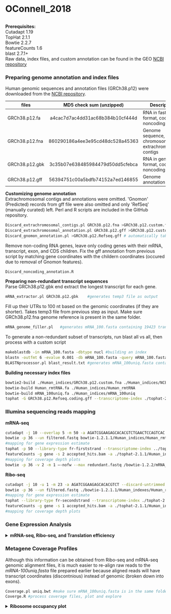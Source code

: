 # OConnell_2018

## 

**Prerequisites:**  
Cutadapt 1.19  
TopHat 2.1.1  
Bowtie 2.2.7  
featureCounts 1.6  
blast 2.7.1+  
Raw data, index files, and custom annotation can be found in the GEO [NCBI repository]()

### Preparing genome annotation and index files
Human genomic sequences and annotation files (GRCh38.p12) were downloaded from the [NCBI repository](ftp://ftp.ncbi.nih.gov/genomes/H_sapiens/).  

| files             | MD5 check sum (unzipped)         | Description                                               |
| ----------------- |:--------------------------------:| ----------------------------------------------------------|
| GRCh38.p12.fa     | a4cac7d7ac4dd31ac68b384b10cf444d | RNA in fasta format, coding + noncoding                   |
| GRCh38.p12.fna    | 860290186a4ee3e95cd48dc528a45363 | Genome sequence, chromosomes and extrachromosomal contigs |
| GRCh38.p12.gbk    | 3c35b07e638485984479d50dd5cfebca | RNA in gene bank format, coding + noncoding               |
| GRCh38.p12.gff    | 56394751c00a5bdfb74152a7ed146855 | Genome annotation                                         | 

**Customizing genome annotation**  
Extrachromosomal contigs and annotations were omitted. 'Gnomon' (Predicted) records from gff file were also omitted and only 'RefSeq' (manually curated) left. Perl and R scripts are included in the GitHub repository.   
```bash
Discard_extrachromosomal_contigs.pl GRCh38.p12.fna >GRCh38.p12.custom.fna
Discard_extrachromosomal_annotation.pl GRCh38.p12.gff >GRCh38.p12.custom.gff
Discard_gnomon_annotation.pl >GRCh38.p12.Refseq.gff	# automatically takes GRCh38.p12.custom.gff as an input
```
Remove non-coding RNA genes, leave only coding genes with their mRNA, transcript, exon, and CDS children. Fix the gff annotation from previous script by matching gene coordinates with the childern coordinates (occured due to removal of Gnomon features).
```bash
Discard_noncoding_annotation.R
```

**Preparing non-redundant transcript sequences**  
Parse GRCh38.p12.gbk end extract the longest transcript for each gene.   
```bash
mRNA_extractor.pl GRCh38.p12.gbk	#generates temp3 file as output
```
Fill up their UTRs to 100 nt based on the genomic coordinates (if they are shorter). Takes temp3 file from previous step as input. Make sure GRCh38.p12.fna genome reference is present in the same folder.
```bash
mRNA_genome_filler.pl	#generates mRNA_100.fasta containing 19423 transcripts
```
To generate a non-redundant subset of transcripts, run blast all vs all, then process with a custom script  
```bash
makeblastdb -in mRNA_100.fasta -dbtype nucl #building an index
blastn -outfmt 6 -evalue 0.001 -db mRNA_100.fasta -query mRNA_100.fasta -out blast_result.txt
BLASTNprocessor.pl blast_result.txt	#generates mRNA_100uniq.fasta containing 16936 transcripts
```

**Building necessary index files**  
```bash
bowtie2-build ./Human_indices/GRCh38.p12.custom.fna ./Human_indices/NCBI_genome # indexing human genome for bowtie2 and Tophat
bowtie-build Human_rmtRNA.fa ./Human_indices/Human_rmtRNA
bowtie-build mRNA_100uniq.fa ./Human_indices/mRNA_100uniq
tophat -G GRCh38.p12.Refseq.coding.gff --transcriptome-index ./tophat-2.1.1/Human_indices/Refseq_coding ./bowtie2-2.2.7/Human_indices/NCBI_genome #Indexing human transcriptome for TopHat
```
 ### Illumina sequencing reads mapping
 **mRNA-seq** 
```bash
cutadapt -j 10 --overlap 5 -m 50 -a AGATCGGAAGAGCACACGTCTGAACTCCAGTCAC -o trimmed.fastq input.fastq #adapter trimming
bowtie -p 36 --un filtered.fastq bowtie-1.2.1.1/Human_indices/Human_rmtRNA trimmed.fastq >/dev/null #filtering out ribosomal, mitochondrial, tRNA and PhiX reads
#mapping for gene expression estimate
tophat -p 50 --library-type fr-firststrand --transcriptome-index ../tophat-2.1.1/Human_indices/Refseq_coding --no-novel-juncs -o ./mRNA/ ../bowtie2-2.2.7/Human_indices/NCBI_genome filtered.fastq #mapping to a transcriptome and a genome
featureCounts -g gene -s 2 accepted_hits.bam -a ./tophat-2.1.1/Human_indices/Refseq_coding.gff -o feature.counts #counting gene expression
#mapping for coverage depth plots
bowtie -p 36 -v 2 -m 1 –-nofw --max redundant.fastq /bowtie-1.2.2/mRNA_100uniq filtered.fastq >uniq.bwt
```
**Ribo-seq**  
```bash
cutadapt -j 10 -u 1 -m 23 -a AGATCGGAAGAGCACACGTCT --discard-untrimmed -o trimmed.fastq input.fastq
bowtie -p 36 --un filtered.fastq ./bowtie-1.2.1.1/Human_indexes/Human_rmtRNA trimmed.fastq >/dev/null
#mapping for gene expression estimate
tophat --library-type fr-secondstrand --transcriptome-index ./tophat-2.1.1/Human_indices/Refseq_coding --no-novel-juncs -o ./output_folder ./bowtie2-2.2.7/Human_indices/NCBI_genome filtered.fastq
featureCounts -g gene -s 1 accepted_hits.bam -a ./tophat-2.1.1/Human_indices/Refseq_coding.gff -o feature.counts
#mapping for coverage depth plots
```

### Gene Expression Analysis
<details> <summary><b>mRNA-seq, Ribo-seq, and Translation efficiency</b></summary>
 
 Data analysis was performed in R. The code below is part of the *gene_expression_analysis.R* script
 ```R
library(magrittr)
library(DESeq2)
library(RColorBrewer)
library(gplots)
library(ggplot2)
library(rstudioapi)
setwd(dirname(getActiveDocumentContext()$path))


# Patient is a female and controls are males (based on the presense of genes located on X or Y chromosome respectively)
# Discard sex-linked genes to avoid outliers in gene expression calls
x.id <- read.table(file = list.files(path = "./mRNA_featureCounts", pattern = "*.counts", full.names = T)[1], skip=1, header=TRUE, row.names=1, stringsAsFactors = FALSE) %>% 
  .[grepl('NC_000024.', sapply(strsplit(.$Chr, ';', fixed = T), function(x) {return(x[1])})), ] %>%
  row.names(.) %>% .[grepl('Y',.)] %>% sub('Y', 'X',.) %>% c(., "RPS4X","RBMX")

keep <- read.table(file = list.files(path = "./mRNA_featureCounts", pattern = "*.counts", full.names = T)[1], skip=1, header=TRUE, row.names=1, stringsAsFactors = FALSE) %>% 
  .[!grepl('NC_000024.', sapply(strsplit(.$Chr, ';', fixed = T), function(x) {return(x[1])})), ] %>% .[-c(na.omit(match(x.id,row.names(.)))),] %>% row.names(.)

#------------------------------------------- Import & analyse mRNA-seq ----------------------------------------------------
sample_table <- read.table(file = "./mRNA_featureCounts/sample_table.txt", header = TRUE, sep = "\t", stringsAsFactors = FALSE)
countdata <- lapply(sample_table$file, function(x) {
  data <- read.table(file = paste0("./mRNA_featureCounts/", x), skip=1, header=TRUE, row.names=1, stringsAsFactors = FALSE)
  output <- data[,6] %>% setNames(., row.names(data))
}) %>% setNames(., sample_table$condition) %>% as.data.frame(., check.names = F) %>% .[row.names(.) %in% keep, ]
```
```R
# Optional matrix plot
pairs(countdata, log = "yx", pch = 20)
```
<details> <summary>mRNA-seq samples correlation plot</summary><img src="figures/mRNAseq_pairs.png"></details>  
<br>

```R
colData <- data.frame(   sample = colnames(countdata),
                         group = factor(c(rep("patient_batch1", 3), rep("patient_batch2", 3), rep("HDF",3), rep("2127",3)), levels = c("patient_batch1","patient_batch2","HDF","2127")),
                          stringsAsFactors = FALSE
                      )
dds <-DESeqDataSetFromMatrix(countData = countdata, colData = colData, design =~group )
dds <- dds[ rowMeans(counts(dds)) >= 10 , ] 
dds <- DESeq(dds)
 
     # plotting correlation heatmap and PCA between replicates and conditions
     rld <- rlogTransformation(dds, blind=TRUE)
     hmcol <- colorRampPalette(brewer.pal(9, "GnBu"))(100)
     distsRL <- dist(t(assay(rld)))
     mat <- as.matrix(distsRL)
     rownames(mat) <- colnames(mat) <- row.names(colData(dds))
     hc <- hclust(distsRL)
     pdf(file = "mRNAseq_heatmap.pdf")
     heatmap.2(mat, Rowv=as.dendrogram(hc),symm=TRUE,key=TRUE, density.info=c("none"), trace="none",col = rev(hmcol),margin=c(10, 10))
     dev.off()
     
     pdf(file = "mRNAseq_PCA.pdf")
     plotPCA(rld, intgroup=c("group"))
     dev.off()
```
<details> <summary>mRNA-seq samples heatmap and PCA</summary><img src="figures/mRNAseq_heatmap.png"><img src="figures/mRNAseq_PCA.png"></details>  
<br>

```R 
    # #customized PCA plot, save to a file
    # pdf(file = "transcriptome_PCA_plot.pdf", width = 7, height = 4)
    # rv <- rowVars(assay(rld))
    # select <- order(rv, decreasing = TRUE)[seq_len(min(16000, length(rv)))] # DESeq2 by default used only 500 genes, I changed it to all genes
    # pca <- prcomp(t(assay(rld)[select, ]))
    # percentVar <- pca$sdev^2/sum(pca$sdev^2)
    # d <- data.frame(PC1 = pca$x[, 1], PC2 = pca$x[, 2],
    #                 intgroup.df =  as.data.frame(colData(rld)[, "condition", drop = FALSE]),
    #                 group = colData(rld)[["condition"]],
    #                 name = colnames(rld))
    # 
    # ggplot(data = d, aes_string(x = "PC1", y = "PC2", color = "group")) + 
    #   geom_point(size = 6) + 
    #   xlab(paste0("PC1: ", round(percentVar[1] * 100), "% variance")) +
    #   ylab(paste0("PC2: ", round(percentVar[2] * 100), "% variance")) +
    #   coord_fixed() +
    #   theme_bw() +
    #   theme(panel.grid = element_blank(), panel.border = element_rect(linetype = "solid", fill = NA, size = 2)) +
    #   theme(axis.ticks.length = unit(2, "mm"), axis.ticks = element_line(size = 1), axis.text = element_text(size = rel(1.25))) +
    #   theme(axis.title = element_text(size = rel(1.5)))+
    #   theme(legend.text = element_text(size = rel(1.2)), legend.title = element_blank())
    # dev.off()
    
# Because patient replicates are so similar (see commented section above) even between batches, they could be pooled together in the same category to simplify further analysis    
colData <- data.frame(sample = colnames(countdata),
                      group = factor(c(rep("patient", 6), rep("HDF",3), rep("2127",3)), levels = c("patient","HDF","2127")),
                      health = factor(c(rep("patient", 6), rep("healthy",6)), levels = c("patient","healthy")),
                      stringsAsFactors = FALSE
)    
dds <- DESeqDataSetFromMatrix(countData = countdata, colData = colData, design =~ group)
dds <- dds[ rowMeans(counts(dds)) >= 10 , ] 
dds <- DESeq(dds)    
    
result <- results(dds, contrast = c("group", "patient",  "HDF"), cooksCutoff = FALSE, independentFiltering = FALSE, pAdjustMethod="bonferroni")
result <- result[order(result$padj),]
summary(result)
write.csv(as.data.frame(result),file="patient_vs_HDF_mRNAseq.csv")

result <- results(dds, contrast = c("group", "patient",  "2127"), cooksCutoff = FALSE, independentFiltering = FALSE, pAdjustMethod="bonferroni")
result <- result[order(result$padj),]
summary(result)
write.csv(as.data.frame(result),file="patient_vs_2127_mRNAseq.csv")

# compare patient against both controls combined
dds <- DESeqDataSetFromMatrix(countData = countdata, colData = colData, design =~ health)
dds <- dds[ rowMeans(counts(dds)) >= 10 , ] 
dds <- DESeq(dds)  
result <- results(dds, contrast = c("health", "patient",  "healthy"), cooksCutoff = FALSE, independentFiltering = FALSE, pAdjustMethod="bonferroni")
result <- result[order(result$padj),]
summary(result)
write.csv(as.data.frame(result),file="patient_vs_healthy_mRNAseq.csv")



#------------------------------------------- Import & analyse Ribo-seq ----------------------------------------------------
sample_table <- read.table(file = "./ribo_featureCounts/sample_table.txt", header = TRUE, sep = "\t", stringsAsFactors = FALSE)
countdata <- lapply(sample_table$file, function(x) {
  data <- read.table(file = paste0("./ribo_featureCounts/", x), skip=1, header=TRUE, row.names=1, stringsAsFactors = FALSE)
  output <- data[,6] %>% setNames(., row.names(data))
}) %>% setNames(., sample_table$condition) %>% as.data.frame(., check.names = F) %>% .[row.names(.) %in% keep, ]
```
```R
# Optional matrix plot
# pairs(countdata, log = "yx", pch = 20)
```
<details><summary>Ribo-seq samples correlation plot</summary><img src="figures/Riboseq_pairs.png"></details>  
<br>  

```R
# Sample patient-4 ("0128-01_p7_1") behaves as a technical outlier, therefore I droped it. All patient replicates are also pooled together
countdata <- countdata[c(1:3,5:10)]
      
colData <- data.frame( sample = colnames(countdata),
                       group = factor(c(rep("patient", 5), rep("HDF",2), rep("2127",2)), levels = c("patient","HDF","2127")),
                       health = factor(c(rep("patient", 5), rep("healthy",4)), levels = c("patient","healthy")),
                       stringsAsFactors = FALSE
)

dds <-DESeqDataSetFromMatrix(countData = countdata, colData = colData, design =~group )
dds <- dds[ rowMeans(counts(dds)) >= 10, ] 
dds <- DESeq(dds)

    # plotting correlation heatmap and PCA between replicates and conditions
    # rld <- rlogTransformation(dds, blind=TRUE)
    # hmcol <- colorRampPalette(brewer.pal(9, "GnBu"))(100)
    # distsRL <- dist(t(assay(rld)))
    # mat <- as.matrix(distsRL)
    # rownames(mat) <- colnames(mat) <- row.names(colData(dds))
    # hc <- hclust(distsRL)
    # pdf(file = "Riboseq_heatmap.pdf")
    # heatmap.2(mat, Rowv=as.dendrogram(hc),symm=TRUE,key=TRUE, density.info=c("none"), trace="none",col = rev(hmcol),margin=c(10, 10))
    # dev.off()
    # 
    # pdf(file = "Riboseq_PCA.pdf")
    # plotPCA(rld, intgroup=c("group"))
    # dev.off()

result <- results(dds, contrast = c("group", "patient",  "HDF"), cooksCutoff = FALSE, independentFiltering = FALSE, pAdjustMethod="bonferroni")
result <- result[order(result$padj),]
summary(result)
write.csv(as.data.frame(result),file="patient_vs_HDF_Riboseq.csv")

result <- results(dds, contrast = c("group", "patient",  "2127"), cooksCutoff = FALSE, independentFiltering = FALSE, pAdjustMethod="bonferroni")
result <- result[order(result$padj),]
summary(result)
write.csv(as.data.frame(result),file="patient_vs_2127_Riboseq.csv")


dds <-DESeqDataSetFromMatrix(countData = countdata, colData = colData, design =~health )
dds <- dds[ rowMeans(counts(dds)) >= 10, ] 
dds <- DESeq(dds)
result <- result[order(result$padj),]
summary(result)
write.csv(as.data.frame(result),file="patient_vs_healthy_Riboseq.csv")



#------------------------------------------- Translation Efficiency ----------------------------------------------------
library(limma)
library(preprocessCore)

# Many histone transcripts do not have a polyA tail, therefore will not be captured by oligo-dT library prep
# Discard these genes prior to analysis of TE
histones.id <- read.table(file = list.files(path = "./mRNA_featureCounts", pattern = "*.counts", full.names = T)[1], skip=1, header=TRUE, row.names=1, stringsAsFactors = FALSE) %>% row.names(.) %>% .[grepl('HIST1|HIST2|HIST3|HIST4',.)]

ribo_sample_table <- read.table(file = "./ribo_featureCounts/sample_table.txt", header = TRUE, sep = "\t", stringsAsFactors = FALSE)
mRNA_sample_table <- read.table(file = "./mRNA_featureCounts/sample_table.txt", header = TRUE, sep = "\t", stringsAsFactors = FALSE)
ribo.countdata <- lapply(ribo_sample_table$file, function(x) {
  data <- read.table(file = paste0("./ribo_featureCounts/", x), skip=1, header=TRUE, row.names=1, stringsAsFactors = FALSE)
  output <- data[,6] %>% setNames(., row.names(data))
}) %>% setNames(., ribo_sample_table$condition) %>% as.data.frame(., check.names = F) %>% .[row.names(.) %in% keep, ] %>% .[!(row.names(.) %in% histones.id), ] %>% .[c(1:3,5:10)] %>% .[rowMeans(.) > 10,] %>% .[apply(., 1, function(x) {all(x !=0)}), ]

mRNA.countdata <- lapply(mRNA_sample_table$file, function(x) {
  data <- read.table(file = paste0("./mRNA_featureCounts/", x), skip=1, header=TRUE, row.names=1, stringsAsFactors = FALSE)
  output <- data[,6] %>% setNames(., row.names(data))
}) %>% setNames(., mRNA_sample_table$condition) %>% as.data.frame(., check.names = F) %>% .[row.names(.) %in% keep, ] %>% .[!(row.names(.) %in% histones.id), ]  %>% .[rowMeans(.) > 10,] %>% .[, colnames(ribo.countdata)] %>% .[apply(., 1, function(x) {all(x !=0)}), ]

shared.genes <- intersect(row.names(mRNA.countdata), row.names(ribo.countdata))
ribo.countdata <- ribo.countdata[row.names(ribo.countdata) %in% shared.genes, ] %>% log2() 
mRNA.countdata <- mRNA.countdata[row.names(mRNA.countdata) %in% shared.genes, ] %>% log2() 

# Normalize by medians and proceed with limma
ribo.countdata[,1:ncol(ribo.countdata)]  <- lapply(ribo.countdata,  function (x) { x - median(x)  })
mRNA.countdata[,1:ncol(mRNA.countdata)]  <- lapply(mRNA.countdata,  function (x) { x - median(x)  })
TE <- ribo.countdata - mRNA.countdata
design <- cbind("patient"=c(1,1,1,1,1,0,0,0,0), "HDF"=c(0,0,0,0,0,1,1,0,0), "f2127"=c(0,0,0,0,0,0,0,1,1))
row.names(design) <- colnames(TE)
fit <- lmFit(TE, design)
cont <- makeContrasts(patient - HDF, patient - f2127, patient - (HDF+f2127)/2, levels = design)
fit.cont <- contrasts.fit(fit, cont)
fit.cont <- eBayes(fit.cont)

patient_vs_HDF     <- as.data.frame(topTable(fit.cont, coef = 1, number=Inf, adjust.method = "BH"))[,1:5]; patient_vs_HDF$gene_name <- row.names(patient_vs_HDF); rownames(patient_vs_HDF) <- NULL; names(patient_vs_HDF)[1] <- 'Log2(FC)'; patient_vs_HDF <- patient_vs_HDF[,c(6,1:5)]
patient_vs_2127    <- as.data.frame(topTable(fit.cont, coef = 2, number=Inf, adjust.method = "BH"))[,1:5]; patient_vs_2127$gene_name <- row.names(patient_vs_2127); rownames(patient_vs_2127) <- NULL; names(patient_vs_2127)[1] <- 'Log2(FC)'; patient_vs_2127 <- patient_vs_2127[,c(6,1:5)]
patient_vs_healthy <- as.data.frame(topTable(fit.cont, coef = 3, number=Inf, adjust.method = "BH"))[,1:5]; patient_vs_healthy$gene_name <- row.names(patient_vs_healthy); rownames(patient_vs_healthy) <- NULL; names(patient_vs_healthy)[1] <- 'Log2(FC)'; patient_vs_healthy <- patient_vs_healthy[,c(6,1:5)]
 
write.csv(patient_vs_HDF, file="patient_vs_HDF_TE.csv", row.names=FALSE)
write.csv(patient_vs_2127, file="patient_vs_2127_TE.csv", row.names=FALSE)
write.csv(patient_vs_healthy, file="patient_vs_healthy_TE.csv", row.names=FALSE)

# Normalize by quantiles and proceed with limma
TE.quant <- as.matrix(TE)
TE.quant <- as.data.frame(normalize.quantiles(TE.quant, copy=F), check.names=F)
fit.quant <- lmFit(TE.quant, design)
fit.quant.cont <- contrasts.fit(fit.quant, cont)
fit.quant.cont <- eBayes(fit.quant.cont)
patient_vs_HDF.quant     <- as.data.frame(topTable(fit.quant.cont, coef = 1, number=Inf, adjust.method = "BH"))[,1:5]; patient_vs_HDF.quant$gene_name <- row.names(patient_vs_HDF.quant); rownames(patient_vs_HDF.quant) <- NULL; names(patient_vs_HDF.quant)[1] <- 'Log2(FC)'; patient_vs_HDF.quant <- patient_vs_HDF.quant[,c(6,1:5)]
patient_vs_2127.quant    <- as.data.frame(topTable(fit.quant.cont, coef = 2, number=Inf, adjust.method = "BH"))[,1:5]; patient_vs_2127.quant$gene_name <- row.names(patient_vs_2127.quant); rownames(patient_vs_2127.quant) <- NULL; names(patient_vs_2127.quant)[1] <- 'Log2(FC)'; patient_vs_2127.quant <- patient_vs_2127.quant[,c(6,1:5)]
patient_vs_healthy.quant <- as.data.frame(topTable(fit.quant.cont, coef = 3, number=Inf, adjust.method = "BH"))[,1:5]; patient_vs_healthy.quant$gene_name <- row.names(patient_vs_healthy.quant); rownames(patient_vs_healthy.quant) <- NULL; names(patient_vs_healthy.quant)[1] <- 'Log2(FC)'; patient_vs_healthy.quant <- patient_vs_healthy.quant[,c(6,1:5)]

write.csv(patient_vs_HDF.quant, file="patient_vs_HDF_TEquant.csv", row.names=FALSE)
write.csv(patient_vs_2127.quant, file="patient_vs_2127_TEquant.csv", row.names=FALSE)
write.csv(patient_vs_healthy.quant, file="patient_vs_healthy_TEquant.csv", row.names=FALSE)
 ```
   
   
</details>



### Metagene Coverage Profiles
Although this information can be obtained from Ribo-seq and mRNA-seq genomic alignment files, it is much easier to re-align raw reads to the *mRNA-100uniq.fasta* file prepared earlier because aligned reads will have transcript coordinates (discontnious) instead of genomic (broken down into exons).
```bash
Coverage.pl uniq.bwt #make sure mRNA_100uniq.fasta is in the same folder with the script or add full path inside the sript
Coverge.R #process coverage files, plot and explore
```
<details><summary><b>Ribosome occupancy plot </b></summary>
 
Green, red, and blue tracks are patient and two healthy controls corespondingly. Grey track is the mRNA coverage from one of healthy controls. Transcripts are aligned by start codon (left panel) or stop codon (right panel). 100 nt unto UTR are added on both sides.
 
<img src="figures/Start_codon_coverage.png" width="400"> <img src="figures/Stop_codon_coverage.png" width="400">
</details>
